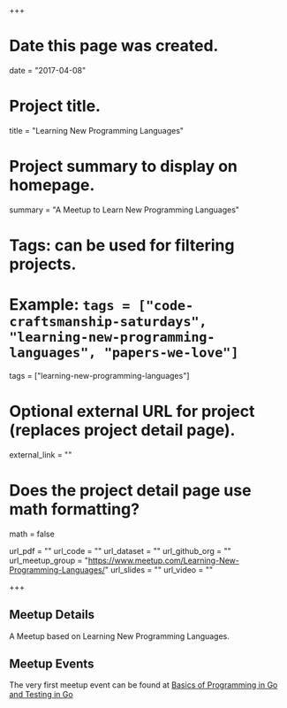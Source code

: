 +++
# Date this page was created.
date = "2017-04-08"

# Project title.
title = "Learning New Programming Languages"

# Project summary to display on homepage.
summary = "A Meetup to Learn New Programming Languages"

# Tags: can be used for filtering projects.
# Example: `tags = ["code-craftsmanship-saturdays", "learning-new-programming-languages", "papers-we-love"]`
tags = ["learning-new-programming-languages"]

# Optional external URL for project (replaces project detail page).
external_link = ""

# Does the project detail page use math formatting?
math = false

url_pdf = ""
url_code = ""
url_dataset = ""
url_github_org = ""
url_meetup_group = "https://www.meetup.com/Learning-New-Programming-Languages/"
url_slides = ""
url_video = ""

+++

## Meetup Details

A Meetup based on Learning New Programming Languages. 

## Meetup Events

The very first meetup event can be found at [Basics of Programming in Go and Testing in Go](https://www.meetup.com/Learning-New-Programming-Languages/events/237929908/)